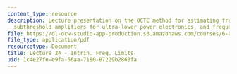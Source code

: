 ```yaml
---
content_type: resource
description: Lecture presentation on the OCTC method for estimating frequency response,
  subthreshold amplifiers for ultra-lower power electronics, and frequency performance.
file: https://ol-ocw-studio-app-production.s3.amazonaws.com/courses/6-012-microelectronic-devices-and-circuits-fall-2009/1c4e27fee9fa66aa718087229b2868fa_MIT6_012F09_lec24.pdf
file_type: application/pdf
resourcetype: Document
title: Lecture 24 - Intrin. Freq. Limits
uid: 1c4e27fe-e9fa-66aa-7180-87229b2868fa
---
```

